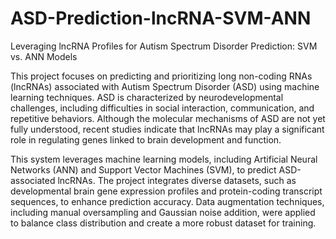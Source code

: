 # ASD-Prediction-lncRNA-SVM-ANN
Leveraging lncRNA Profiles for Autism Spectrum Disorder Prediction: SVM vs. ANN Models

This project focuses on predicting and prioritizing long non-coding RNAs (lncRNAs) associated with Autism Spectrum Disorder (ASD) using machine learning techniques. ASD is characterized by neurodevelopmental challenges, including difficulties in social interaction, communication, and repetitive behaviors. Although the molecular mechanisms of ASD are not yet fully understood, recent studies indicate that lncRNAs may play a significant role in regulating genes linked to brain development and function.

This system leverages machine learning models, including Artificial Neural Networks (ANN) and Support Vector Machines (SVM), to predict ASD-associated lncRNAs. The project integrates diverse datasets, such as developmental brain gene expression profiles and protein-coding transcript sequences, to enhance prediction accuracy. Data augmentation techniques, including manual oversampling and Gaussian noise addition, were applied to balance class distribution and create a more robust dataset for training.
